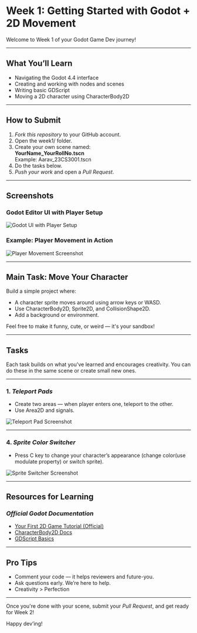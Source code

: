 # Week 1: Getting Started with Godot + 2D Movement

Welcome to Week 1 of your Godot Game Dev journey!

---

## What You’ll Learn

- Navigating the Godot 4.4 interface
- Creating and working with nodes and scenes
- Writing basic GDScript
- Moving a 2D character using CharacterBody2D

---

## How to Submit

1. *Fork this repository* to your GitHub account.
2. Open the week1/ folder.
3. Create your own scene named:  
   **YourName_YourRollNo.tscn**  
   Example: Aarav_23CS3001.tscn
4. Do the tasks below.
5. *Push your work* and open a *Pull Request*.

---

## Screenshots

### Godot Editor UI with Player Setup
![Godot UI with Player Setup](images/godot_ui_player_scene.png)

### Example: Player Movement in Action
![Player Movement Screenshot](images/player_movement.png)

---

## Main Task: Move Your Character

Build a simple project where:
- A character sprite moves around using arrow keys or WASD.
- Use CharacterBody2D, Sprite2D, and CollisionShape2D.
- Add a background or environment.

Feel free to make it funny, cute, or weird — it's your sandbox!

---

## Tasks

Each task builds on what you've learned and encourages creativity. You can do these in the same scene or create small new ones.

---


### 1. *Teleport Pads*
- Create two areas — when player enters one, teleport to the other.
- Use Area2D and signals.

![Teleport Pad Screenshot](images/teleport_pad.png)

---

### 4. *Sprite Color Switcher*
- Press C key to change your character’s appearance (change color(use modulate property) or switch sprite).

![Sprite Switcher Screenshot](images/sprite_switcher.png)

---

## Resources for Learning

### *Official Godot Documentation*
- [Your First 2D Game Tutorial (Official)](https://docs.godotengine.org/en/latest/getting_started/first_2d_game/)
- [CharacterBody2D Docs](https://docs.godotengine.org/en/latest/classes/class_characterbody2d.html)
- [GDScript Basics](https://docs.godotengine.org/en/latest/tutorials/scripting/gdscript/gdscript_basics.html)

---

## Pro Tips

- Comment your code — it helps reviewers and future-you.
- Ask questions early. We’re here to help.
- Creativity > Perfection

---

Once you're done with your scene, submit your *Pull Request*, and get ready for Week 2!

Happy dev’ing!
